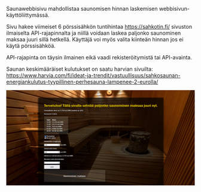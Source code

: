Saunawebbisivu mahdollistaa saunomisen hinnan laskemisen webbisivun-käyttöliittymässä. 

Sivu hakee viimeiset 6 pörssisähkön tuntihintaa https://sahkotin.fi/ sivuston ilmaiselta API-rajapinnalta ja niillä voidaan laskea paljonko saunominen maksaa juuri sillä hetkellä. Käyttäjä voi myös valita kiinteän hinnan jos ei käytä pörssisähköä. 

API-rajapinta on täysin ilmainen eikä vaadi rekisteröitymistä tai API-avainta.

Saunan keskimääräiset kulutukset on saatu harvian sivuilta: https://www.harvia.com/fi/ideat-ja-trendit/vastuullisuus/sahkosaunan-energiankulutus-tyypillinen-perhesauna-lampenee-2-eurolla/

![Käyttöliittymän kuva](./images/saunaohjelmankuva.png)
